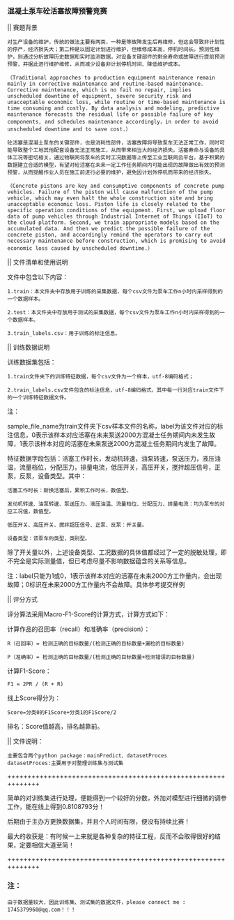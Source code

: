 ### 混凝土泵车砼活塞故障预警竞赛

|| 赛题背景

    对生产设备的维护，传统的做法主要有两类，一种是等故障发生后再维修，但这会导致非计划性的停产，经济损失大；第二种是以固定计划进行维护，但维修成本高，停机时间长。预测性维护，则通过分析故障历史数据和实时监测数据，对设备关键部件的剩余寿命或故障进行提前预测预警，并据此进行维护维修，从而减少设备非计划停机时间、降低维护成本。

    （Traditional approaches to production equipment maintenance remain mainly in corrective maintenance and routine-based maintenance. Corrective maintenance, which is no fail no repair, implies unscheduled downtime of equipment, severe security risk and unacceptable economic loss, while routine or time-based maintenance is time consuming and costly. By data analysis and modeling, predictive maintenance forecasts the residual life or possible failure of key components, and schedules maintenance accordingly，in order to avoid unscheduled downtime and to save cost.）

    砼活塞是混凝土泵车的关键部件，也是消耗性部件，活塞故障将导致泵车无法正常工作，同时可能导致整个工地其他配套设备无法正常施工，从而带来相当大的经济损失。活塞寿命与设备的具体工况等密切相关，通过物联网将泵车的实时工况数据等上传至工业互联网云平台，基于积累的数据建立合适的模型，有望对砼活塞在未来一定工作任务期间内可能出现的故障做出有效的预测预警，从而提醒作业人员在施工前进行必要的维护，避免因计划外停机而带来的经济损失。

    （Concrete pistons are key and consumptive components of concrete pump vehicles. Failure of the piston will cause malfunction of the pump vehicle, which may even halt the whole construction site and bring unacceptable economic loss. Piston life is closely related to the specific operation conditions of the equipment. First, we upload floor data of pump vehicles through Industrial Internet of Things (IIoT) to the cloud platform. Second, we train appropriate models based on the accumulated data. And then we predict the possible failure of the concrete piston, and accordingly remind the operators to carry out necessary maintenance before construction, which is promising to avoid economic loss caused by unscheduled downtime.）

|| 文件清单和使用说明

文件中包含以下内容：

    1.train：本文件夹中存放用于训练的采集数据，每个csv文件为泵车工作n小时内采样得到的一个数据样本。

    2.test：本文件夹中存放用于测试的采集数据，每个csv文件为泵车工作n小时内采样得到的一个数据样本。

    3.train_labels.csv：用于训练的标注信息。

|| 训练数据说明

训练数据集包括：

    1.train文件夹下的训练特征数据，每个csv文件为一个样本，utf-8编码格式；

    2.train_labels.csv文件包含的标注信息，utf-8编码格式，其中每一行对应train文件下的一个训练特征数据文件。

注：

sample_file_name为train文件夹下csv样本文件的名称，label为该文件对应的标注信息，0表示该样本对应活塞在未来泵送2000方混凝土任务期间内未发生故障，1表示该样本对应的活塞在未来泵送2000方混凝土任务期间内发生了故障。

特征数据字段包括：活塞工作时长，发动机转速，油泵转速，泵送压力，液压油温，流量档位，分配压力，排量电流，低压开关，高压开关，搅拌超压信号，正泵，反泵，设备类型。其中：

    活塞工作时长：新换活塞后，累积工作时长，数值型。

    发动机转速、油泵转速、泵送压力、液压油温、流量档位、分配压力、排量电流：均为泵车的对应工况值，数值型。

    低压开关、高压开关、搅拌超压信号、正泵、反泵：开关量。

    设备类型：该泵车的类型，类别型。

除了开关量以外，上述设备类型、工况数据的具体值都经过了一定的脱敏处理，即不完全是实际测量值，但已考虑尽量不影响数据蕴含的关系等信息。

注：label只能为1或0，1表示该样本对应的活塞在未来2000方工作量内，会出现故障；0标识在未来2000方工作量内不会故障。具体参考提交样例

|| 评分方式

评分算法采用Macro-F1-Score的计算方式，计算方式如下：

计算作品的召回率（recall）和准确率（precision）：

    R（召回率）= 检测正确的目标数量/(检测正确的目标数量+漏检的目标数量)

    P（准确率）= 检测正确的目标数量/(检测正确的目标数量+检测错误的目标数量)

计算F1-Score：

    F1 = 2PR / (R + R)

线上Score得分为：

    Score=分类0的F1Score+分类1的F1Score/2

排名：Score值越高，排名越靠前。

|| 文件说明：

    主要包含两个python package：mainPredict、datasetProces
    datasetProces:主要用于对整理训练集与测试集

++++++++++++++++++++++++++++++++++++++++++++++++++++++++++++++

简单的对训练集进行处理，便能得到一个较好的分数，外加对模型进行细微的调参工作，能在线上得到0.8108793分！

后期由于主办方更换数据集，并且个人时间有限，便没有持续比赛！

最大的收获是：有时候一上来就是各种复杂的特征工程，反而不会取得很好的结果，定要相信大道至简！

++++++++++++++++++++++++++++++++++++++++++++++++++++++++++++++

### 注：

    由于数据量较大，因此训练集、测试集的数据文件，please connect me : 1745379960@qq.com！！！
